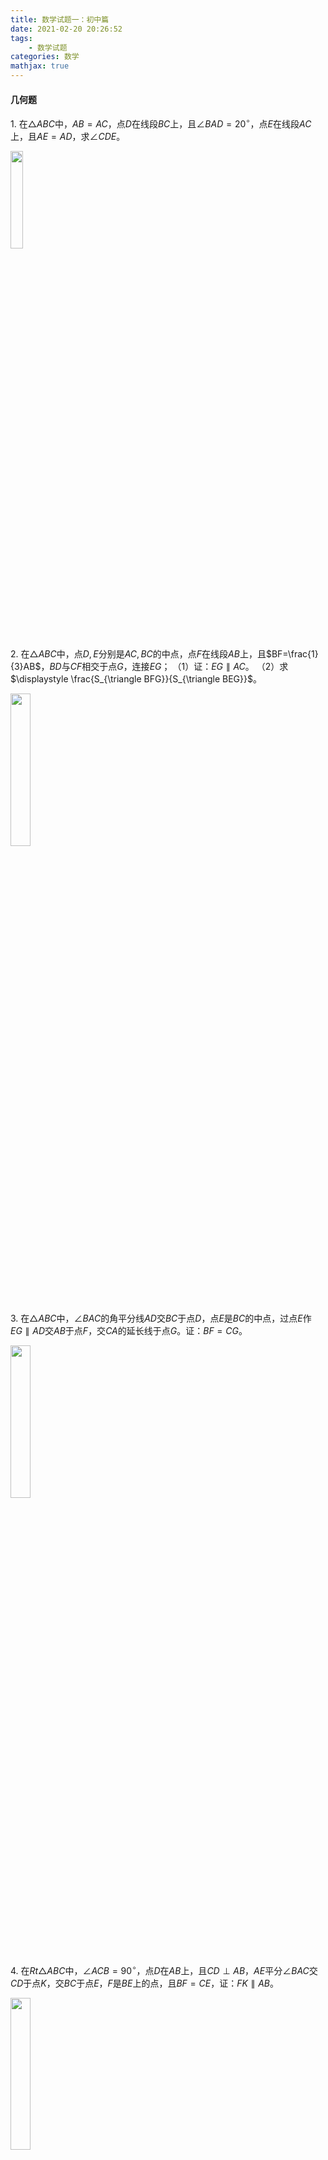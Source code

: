 ```yaml
---
title: 数学试题一：初中篇
date: 2021-02-20 20:26:52
tags:
    - 数学试题
categories: 数学
mathjax: true
---
```


#### 几何题
$1.$ 在$\triangle ABC$中，$AB=AC$，点$D$在线段$BC$上，且$\angle BAD = 20^\circ$，点$E$在线段$AC$上，且$AE = AD$，求$\angle CDE$。

<img src="https://cdn.jsdelivr.net/gh/gamersover/hexo_blog_assets@main/数学试题1/xxx.3m0ztdhm7mo0.png" width="20%">
<!--more-->

$2.$ 在$\triangle ABC$中，点$D,E$分别是$AC,BC$的中点，点$F$在线段$AB$上，且$BF=\frac{1}{3}AB$，$BD$与$CF$相交于点$G$，连接$EG$；
（1）证：$EG \parallel AC$。
（2）求$\displaystyle \frac{S_{\triangle BFG}}{S_{\triangle BEG}}$。

<img src="https://cdn.jsdelivr.net/gh/gamersover/hexo_blog_assets@main/数学试题1/xxx.3yab6h8om400.png" width="25%">

$3.$ 在$\triangle ABC$中，$\angle BAC$的角平分线$AD$交$BC$于点$D$，点$E$是$BC$的中点，过点$E$作$EG \parallel AD$交$AB$于点$F$，交$CA$的延长线于点$G$。证：$BF = CG$。

<img src="https://cdn.jsdelivr.net/gh/gamersover/hexo_blog_assets@main/数学试题1/xxx.5624mi9lzn40.png" width="25%">

$4.$ 在$Rt\triangle ABC$中，$\angle ACB = 90^\circ$，点$D$在$AB$上，且$CD \perp AB$，$AE$平分$\angle BAC$交$CD$于点$K$，交$BC$于点$E$，$F$是$BE$上的点，且$BF=CE$，证：$FK \parallel AB$。

<img src="https://cdn.jsdelivr.net/gh/gamersover/hexo_blog_assets@main/数学试题1/xxx.1znoa8xpzv28.png" width="25%">

$5.$ $EFGH$是正方形$ABCD$的内接四边形，其中点$E,F,G,H$分别在线段$AB,BC,CD,DA$中，$\angle BEG,\angle CFH$都是锐角，已知$EG=3,FH=4$，四边形$EFGH$的面积为$5$，求正方形$ABCD$的面积。

<img src="https://cdn.jsdelivr.net/gh/gamersover/hexo_blog_assets@main/数学试题1/xxx.4oasv01zcqw0.png" width="25%">

$6.$ 平行四边形$ABCD$中，$BC=2AB$，$M$是$AD$的中点，点$E$在$AB$上，且$CE \perp AB$，求$\angle DME : \angle AEM$。

<img src="https://cdn.jsdelivr.net/gh/gamersover/hexo_blog_assets@main/数学试题1/xxx.6va1qkqldsk0.png" width="30%">

$7.$ 矩形$ABCD$中，$AB=a,BC=b$，点$E,F$分别在$AB,BC$上，定义$S_1=S_{\triangle DAE},S_2=S_{\triangle CDF},S_3=S_{\triangle BEF},S_4=S_{\triangle DEF}$，如果$\displaystyle S_1=S_2=\frac{1}{2} (S_3 + S_4)$，求$S_4$（用$a,b$表示）。

<img src="https://cdn.jsdelivr.net/gh/gamersover/hexo_blog_assets@main/数学试题1/xxx.2f4ooc66bjk0.png" width="25%">

$8.$ 平行四边形$ABCD$中，$M$是$BC$的中点，且$AM=9,BD=12,AD=10$，求平行四边形$ABCD$的面积。

<img src="https://cdn.jsdelivr.net/gh/gamersover/hexo_blog_assets@main/数学试题1/No.8.png" width="25%">

$9.$ 平行四边形$ABCD$中，$AB=5,AD=8$，$\angle BAD,\angle ADC$的角平分线分别交$BC$于点$E,F$，求$EF$。

<img src="https://cdn.jsdelivr.net/gh/gamersover/hexo_blog_assets@main/数学试题1/截屏2021-11-16-下午1.05.36.4k5j37rkpkm0.png" width="30%">

$10.$ $\triangle ABC$是$\bigodot O$的内接三角形，且$AC=BC$，点$D$在$\bigodot O$上，延长$DA$至点$E$，使$CE=CD$；
（1）证：$AE=BD$。
（2）若$AC \perp BC$，证：$AD+BD = \sqrt 2 CD$。

<img src="https://cdn.jsdelivr.net/gh/gamersover/hexo_blog_assets@main/数学试题1/截屏2021-11-16-下午1.39.17.5mu0amvppwg0.png" width="25%">

$11.$ 在三角形$ABC$中，点$O$是$AC$上的一个动点，过点$O$作直线$MN \parallel BC$，设$MN$交$\triangle BCA$的角平分线于点$E$，交$\triangle BCA$的外角平行线于点$F$；
（1）证：$OE=OF$。
（2）点$O$在何处时，四边形$AECF$是矩形？
（3）若$AC$上存在点$O$使四边形$AECF$是正方形，且$\displaystyle \frac{AE}{BC} = \frac{\sqrt 6}{2} $，求$\angle B$的大小。

<img src="https://cdn.jsdelivr.net/gh/gamersover/hexo_blog_assets@main/数学试题1/截屏2021-11-16-下午1.57.58.46n7smzyjp00.png" width="30%">

$12.$ 三角形$ABC$中，$AB=5,AC=3$，$D$为$BC$的中点，$AD=2$，求$BC$的长。

<img src="https://cdn.jsdelivr.net/gh/gamersover/hexo_blog_assets@main/数学试题1/xxx.41jnicx25vo.png" width="40%">

$13.$ $Rt\triangle ABC$中，$\angle C = 90^\circ$，点$M$是$BC$的中点，点$D$在$AB$上，$MD \perp AB$，证：$AC^2 + BD^2 = AD^2$。

<img src="https://cdn.jsdelivr.net/gh/gamersover/hexo_blog_assets@main/数学试题1/xxx.6w6n19d0ayo0.png" width="30%">

$14.$ 在$\triangle ABC$中，$AB=AC$，点$P$是$BC$上一点，证：$PA^2 + PB\cdot PC = AB^2$。

<img src="https://cdn.jsdelivr.net/gh/gamersover/hexo_blog_assets@main/数学试题1/xxx.4gb6s2x5av00.png" width="20%">

$15.$ 点$P$是$\triangle ABC$内一点，$PD \perp AB$于点$D$，$PE \perp BC$于点$E$，$PF \perp AC$于点$F$，证：$AD^2 + BE^2 + CF^2 = AF^2 + BD^2 + CE^2$。

<img src="https://cdn.jsdelivr.net/gh/gamersover/hexo_blog_assets@main/数学试题1/xxx.4xk3omzsyuk0.png" width="22%">

$16.$ 在$\triangle ABC$中，$BD \perp AC$于点$D$，$CE \perp AB$于点$E$，点$F$在$BD$上，且$BF=AC$，点$G$在$CE$的延长线上，且$CG = AB$，证：$AG \perp AF$。

<img src="https://cdn.jsdelivr.net/gh/gamersover/hexo_blog_assets@main/数学试题1/xxx.16zyvh2in0u8.png" width="25%">

$17.$ 在等腰$Rt \triangle ABC$中，$\angle A = 90^\circ$，$\angle ABC$的角平分线$BD$交$AC$于点$D$，点$E$在$BC$上，且$\angle CDE = 45^\circ$，连接$AE$，证：$AE \perp BD$。

<img src="https://cdn.jsdelivr.net/gh/gamersover/hexo_blog_assets@main/数学试题1/xxx.4qnvhgvls6q0.png" width="30%">

$18.$ 点$E$为平行四边形$ABCD$的边$BC$上一动点，$DE$交直线$AB$于点$F$，连接$AE,CF$；
（1）$\triangle ABE$与$\triangle CEF$的面积有何关系？
（2）若$E$在$CB$的延长线上，（1）的结论依然成立吗？

<img src="https://cdn.jsdelivr.net/gh/gamersover/hexo_blog_assets@main/数学试题1/xxx.3k8ehmsk8s40.png" width="60%">

$19.$ $\triangle ABC$中，$AB=5,AC=11$，$\triangle BAC$的角平分线$AD$交$BC$于点$D$，点$E$为$BC$的中点，过点$E$作$EF \parallel AD$交$AC$于点$F$，求$CF$的长。

<img src="https://cdn.jsdelivr.net/gh/gamersover/hexo_blog_assets@main/数学试题1/xxx.3524gyskygc0.png" width="35%">

$20.$ 在$\triangle ABC$中，点$E$在$AB$上，$AE:EB=1:3$，点$D$在$BC$上，$BD:DC=2:1$，$AD$与$CE$相交于点$F$，则$\displaystyle \frac{EF}{FC} + \frac{AF}{FD}$的值为？

<img src="https://cdn.jsdelivr.net/gh/gamersover/hexo_blog_assets@main/数学试题1/xxx.42x3wpnk5tw0.png" width="20%">

$21.$ 在$\triangle ABC$中，$AB > AC$，$AD$平分$\angle BAC$且交$BC$于点$D$，$EF \perp AD$交$AB$于点$E$，交$AC$于点$F$，交$AD$于点$G$，交$BC$的延长线于点$M$，证：$\displaystyle \angle M = \frac{1}{2} (\angle ACB - \angle B)$。

<img src="https://cdn.jsdelivr.net/gh/gamersover/hexo_blog_assets@main/数学试题1/xxx.roypk736hnk.png" width="30%">

$22.$ 在$\triangle ABC$中，$AD$是$\angle BAC$的角平分线且交$BC$于点$D$，若$AB + BD = 25, AC - CD = 4$，则$AD$为多少？

<img src="https://cdn.jsdelivr.net/gh/gamersover/hexo_blog_assets@main/数学试题1/xxx.1h14ukokk8kg.png" width="25%">

$23.$ 如图，在$\triangle ABC$中，$DE \parallel FG \parallel BC$，$GI \parallel EF \parallel AB$，若$S_{\triangle ADE} = 20, S_{\triangle EFG} = 45, S_{\triangle GIC} = 80$，则$S_{\triangle ABC}$是多少？

<img src="https://cdn.jsdelivr.net/gh/gamersover/hexo_blog_assets@main/数学试题1/xxx.j0fthnbfyds.png" width="25%">

$24.$ 在梯形$ABCD$中，$AD \parallel BC$，$AC \perp BD$，已知$AD:BC=3:4$，则$BD:AC$的值为？

<img src="https://cdn.jsdelivr.net/gh/gamersover/hexo_blog_assets@main/数学试题1/xxx.7c4vqzqi4s00.png" width="25%">

$25.$ 如图，六边形$ABCDEF$由$6$个全等的正方形组成，正方形边长为$1$，过点$A$的一条直线分别与$ED,CD$交于$M,N$，若这个六边形在$MN$两侧的部分面积相等，则$EM$的长度是？

<img src="https://cdn.jsdelivr.net/gh/gamersover/hexo_blog_assets@main/数学试题1/xxx.2uagyymv2js0.png" width="25%">

$26.$ 正方形$ABCD$的边$AB=12$，点$E$在$CD$上，且$DE=5$，点$M$在$AE$上，且$EM=5$，过点$M$的线段$PQ \perp AE$分别交$AD,BC$于点$P,Q$，则$PM:MQ$为？

<img src="https://cdn.jsdelivr.net/gh/gamersover/hexo_blog_assets@main/数学试题1/xxx.1zk14p6fh4io.png" width="20%">

$27.$ $\triangle ABC$中，$AD$是$BC$边上的中线，点$F$在$AD$上，且$AF:FD=1:5$，连接$CF$并延交$AB$于点$E$，则$AE:EB$为？

<img src="https://cdn.jsdelivr.net/gh/gamersover/hexo_blog_assets@main/数学试题1/xxx.5nqei4ccgk80.png" width="25%">

$28.$ 在梯形$ABCD$中，$AD \parallel BC$，$EH \parallel BC$分别交$AB,BD,AC,CD$于点$E,F,G,H$，且$BC=a,AD=b (a > b)$，$AE:EB=3:2$，则$FG$为？

<img src="https://cdn.jsdelivr.net/gh/gamersover/hexo_blog_assets@main/数学试题1/xxx.4m5lt9o5llw0.png" width="25%">

$29.$ 设$P,M,N$分别是$\triangle ABC$的边$BC,CA,AB$上的点，且$AP,BM,CN$三线共点，证$\displaystyle \frac{AN}{NB} \cdot \frac{BP}{CP} = \frac{AM}{MC}$。

<img src="https://cdn.jsdelivr.net/gh/gamersover/hexo_blog_assets@main/数学试题1/xxx.6afk041ri8k0.png" width="25%">

$30.$ 已知$M,N$为$\triangle ABC$的边$BC$上的两点，且满足$BM=MN=NC$，一条平行于$AC$的直线分别交$AB,AM$和$AN$的延长线于点$D,E,F$，证$EF=3DE$。

<img src="https://cdn.jsdelivr.net/gh/gamersover/hexo_blog_assets@main/数学试题1/xxx.6b4yjboq9kc0.png" width="25%">

$31.$ 已知$\triangle ABC$和$\triangle A_1B_1C_1$均为正三角形，$BC$和$B_1C_1$的中点均为$D$，证$AA_1 \perp CC_1$。

<img src="https://cdn.jsdelivr.net/gh/gamersover/hexo_blog_assets@main/数学试题1/xxx.69nse9xmwjw0.png" width="25%">

$32.$ 如图，在$\triangle ABC$内部选取一点$P$，过点$P$作三条分别与$\triangle ABC$的三边平行的直线，这样所得的三角形$t_1,t_2,t_3$的面积分别为$4, 9, 49$，求$S_{\triangle ABC}$。

<img src="https://cdn.jsdelivr.net/gh/gamersover/hexo_blog_assets@main/数学试题1/xxx.5jhl4evm4f80.png" width="28%">

$33.$ 点$E$是四边形$ABCD$的对角线$BD$上一点，且$\angle BAC=\angle BDC=\angle DAE$，
（1）证：$BE \cdot AD = CD \cdot AE$；
（2）猜想$\displaystyle \frac{BC}{DE}$可能等于哪两条线段之比？注：只需写出一组比？并证明你的猜想。

<img src="https://cdn.jsdelivr.net/gh/gamersover/hexo_blog_assets@main/数学试题1/xxx.1uetjkghwlcw.webp" width="26%">

$34.$ 在$\triangle ABC$中，$\angle BAC = 120^\circ$，$AD \perp BC$并交$BC$于点$D$，且$AB+BD=DC$，则$\angle C=$？

<img src="https://cdn.jsdelivr.net/gh/gamersover/hexo_blog_assets@main/数学试题1/xxx.6vwlh46f4700.png" width="35%">

$35.$ $BM$和$CM$分别是$\triangle ABC$的内角$ABC$和外角$ACD$的角平分线，$ME \parallel BC$交$AB$于点$E$，交$AC$于点$F$，证$EF = BE - CF$。

<img src="https://cdn.jsdelivr.net/gh/gamersover/hexo_blog_assets@main/数学试题1/xxx.gtyou5lzc0w.png" width="30%">

$36.$ 在等腰$\triangle ABC$中，$AB=AC$，点$D,E$在线段$BC$上，且$BD=DE=EC$，证$\angle BAD < \angle DAE$。

<img src="https://cdn.jsdelivr.net/gh/gamersover/hexo_blog_assets@main/数学试题1/xxx.5xgfxcyceb00.png" width="25%">

$37.$ 如图，已知$BE$是$\angle ABD$的角平分线，$CF$是$\angle ACD$的角平分线，$BE$与$CF$交于点$G$，若$\angle BDC=140^\circ,\angle BGC=110^\circ$，则$\angle A=$？

<img src="https://cdn.jsdelivr.net/gh/gamersover/hexo_blog_assets@main/数学试题1/xxx.1ta94gpijew0.png" width="25%">

$38.$ 已知$\angle xOy = 90^\circ$，点$A,B$分别在射线$Ox,Oy$上移动，$BE$是$\angle ABy$的角平分线，$BE$的反向延长线与$\angle OAB$的角平分线交于点$C$。试问$\angle ACB$的大小是否变化，如果保持不变，请证明；如果变化，请求出变化范围。

<img src="https://cdn.jsdelivr.net/gh/gamersover/hexo_blog_assets@main/数学试题1/xxx.5oz095olj500.png" width="30%">

$39.$ 点$D,F$分别是$\triangle ABC$的边$AB,AC$上的点，且$AD:DB=CF:FA=2:3$，$DF$延长线交$BC$的延长线于点$E$，则$EF:FD=$？

<img src="https://cdn.jsdelivr.net/gh/gamersover/hexo_blog_assets@main/数学试题1/xxx.6aev6uj85ns0.png" width="25%">

$40.$ 已知矩形$ABCD$的边长$AB=2,BC=3$，点$P$是$AD$边上的一动点，$Q$是$BC$边上的任意一点，连接$AQ,DQ$，过点$P$作$PE \parallel DQ$交$AQ$于点$E$，作$PF \parallel AQ$交$DQ$于点$F$，
（1）设$AP$的长为$x$，试求$S_{\triangle PEF}$关于$x$的函数式，并求当$P$在何处时，$S_{\triangle PEF}$取最大值，最大值是多少？
（2）当$Q$在何处时，$\triangle ADQ$的周长最小？

<img src="https://cdn.jsdelivr.net/gh/gamersover/hexo_blog_assets@main/数学试题1/xxx.6frnpycvung0.png" width="25%">

$41.$ 在矩形$ABCD$中，点$E$为$AD$的中点，点$F$在$AB$上且$EF \perp EC$，连接$FC$，$(AB > AE)$，
（1）$\triangle AEF \sim \triangle ECF$成立吗？若成立，请证明；否则，请说明理由。
（2）设$\displaystyle \frac{AB}{BC}=k$，是否存在这样的$k$使得$\triangle AEF \sim \triangle BCF$？若存在，证明之并求出$k$；否则，请说明理由。

<img src="https://cdn.jsdelivr.net/gh/gamersover/hexo_blog_assets@main/数学试题1/xxx.4zgtvz42r680.png" width="20%">

$42.$ 点$M$为$\triangle ABC$的边$BC$的中点，截线$PQ$分别交$AB,AM,AC$于点$P,N,Q$，求证$\displaystyle \frac{AB}{AP} + \frac{AC}{AQ} = 2\frac{AM}{AN}$。

<img src="https://cdn.jsdelivr.net/gh/gamersover/hexo_blog_assets@main/数学试题1/xxx.7i1yhmm04sw0.png" width="25%">

$43.$ 点$M$为正方形$ABCD$的边$AB$上一点，$BP \perp CM$于点$P$，$N$为$BC$上一点，且$BM=BN$，求证$PD \perp PN$。

<img src="https://cdn.jsdelivr.net/gh/gamersover/hexo_blog_assets@main/数学试题1/xxx.319r20rcagu0.png" width="25%">

$44.$ 四边形$ABCD$中，$AC,BD$相交于点$O$，过点$O$作$AB$的平行线分别交$AD,BC$以及$DC$的延长线于点$E,F,G$，求证$GO^2 = GE\cdot GF$。

<img src="https://cdn.jsdelivr.net/gh/gamersover/hexo_blog_assets@main/数学试题1/xxx.xtthc2o9eu8.png" width="30%">

$45. $ 在平行四边形$ABCD$中，$O_1,O_2,O_3$为$BD$上三点，且$BO_1=O_1O_2=O_2O_3=O_3D$，连接$AO_1$并延长交$BC$于点$E$，连接$EO_3$并延长交$AD$于点$F$，则$AD:FD=?$

<img src="https://cdn.jsdelivr.net/gh/gamersover/hexo_blog_assets@main/数学试题1/xxx.560r00h9b0k0.webp" width="30%">

$46. $ 在等腰直角三角形$BAC$中，$\angle A = 90^\circ$, $AB=1$，$E$为$AC$的中点，点$F$在$BC$上，且$EF \perp BE$，求$\triangle CEF$的面积。

<img src="https://cdn.jsdelivr.net/gh/gamersover/hexo_blog_assets@main/数学试题1/xxx.39wwblp9b6s0.webp" width="30%">

$47. $ 在梯形$ABCD$中，$AD \parallel BC$，$AB=DC=3$，点$P$是$BC$上一点，$PE \parallel AB$ 交$AC$与点$E$，$PF \parallel CD$交$BD$于点$F$，令$m=PE,n=PF,x=m+n$，那么当$P$在$BC$上移动时，$x$的值是否变化，如果变化，求出$x$的取值范围，否则，求出$x$的值，并说明理由。

<img src="https://cdn.jsdelivr.net/gh/gamersover/hexo_blog_assets@main/数学试题1/xxx.4ilp8rhcss80.webp" width="30%">

$48. $ 设点$P$是等边三角形$ABC$的边$BC$上任一点，连接$AP$并作$AP$的中垂线交$AB$与$AC$分别于点$M,N$，求证$BP\cdot PC=BM\cdot CN$。

<img src="https://cdn.jsdelivr.net/gh/gamersover/hexo_blog_assets@main/数学试题1/xxx.5yxwp9vkaxo0.webp" width="25%">

$49. $ 正方形$GEFD$内接于$\triangle ABC$，若$\angle C=90^\circ$，$AC=b,AB=c,BC=a$，则$AD:DE:EB=?$

<img src="https://cdn.jsdelivr.net/gh/gamersover/hexo_blog_assets@main/数学试题1/xxx.2rfrug3rl240.webp" width="32%">

$50. $ $\triangle ABC$中，$E,D$是边$BC$上两点，若$AD=AE$，$\angle BAD = \angle C$，$AC=6$，$CE=4$，则$BE=?$

<img src="https://cdn.jsdelivr.net/gh/gamersover/hexo_blog_assets@main/数学试题1/xxx.5w819kyc0eo0.webp" width="30%">

$51. $ $\triangle ABC$中，$F$是$AC$的中点，$DE$是$BC$的三等分点，$BF$分别交$AD,AE$于点$G,H$，则$BG:GH:HF=?$

<img src="https://cdn.jsdelivr.net/gh/gamersover/hexo_blog_assets@main/数学试题1/xxx.2lcovn91y680.webp" width="35%">

$52. $ $\triangle ABC$中，点$D,E,F$分别在边$AB,BC,CA$上，已知$S_{\triangle ABC} = 18, AD=4, BD=5, S_{\triangle ABE}=S_{DBEF}$，则$S_{\triangle ABE}=?$

<img src="https://cdn.jsdelivr.net/gh/gamersover/hexo_blog_assets@main/数学试题1/xxx.15nmfbydi5eo.webp" width="30%">

$53. $ 在四边形$ABCD$中，$AB=CD$，但不平行，点$M,N$分别是$AD,BC$的中点，$NM$的延长线与$BA,CD$的延长线分别交于点$P,Q$，求证$\angle APM = \angle DQM$。

<img src="https://cdn.jsdelivr.net/gh/gamersover/hexo_blog_assets@main/数学试题1/xxx.75mtzlzqzgg0.webp" width="20%">

$54. $ 在等腰$\triangle ABC$中，$AB=AC, AM \parallel BC$，且$\displaystyle AM=\frac{1}{2}AC$，点$D$在$AB$上，$\displaystyle AD=\frac{1}{4}AB$，延长$MD$至$N$，使得$DM=DN$，连接$AN,BN$，证明$AN \perp BN$。

<img src="https://cdn.jsdelivr.net/gh/gamersover/hexo_blog_assets@main/数学试题1/xxx.18lypfnsq4qo.webp" width="26%">

$55. $ 直角$\triangle ABC$中，$\angle C = 90^\circ$，作$\displaystyle BN \perp BC, BN=AN, BD=\frac{1}{4}BA$，连接$ND$至点$M$，使得$MD=ND$，
（1）证明$BM \perp AB$；
（2）$M$点于$BC$的垂直平分线有何位置关系，为什么？

<img src="https://cdn.jsdelivr.net/gh/gamersover/hexo_blog_assets@main/数学试题1/xxx.i9nnsgjmt6o.webp" width="17%">

$56. $ 在正方形$ABCD$中，点$E$在$CB$的延长线上，点$F$在$BA$的延长线上，且$AF=CE$，点$P$是$\triangle EFB$中$\angle FEB, \angle FBE$两个外角平分线的交点，证明$DP=DF$。

<img src="https://cdn.jsdelivr.net/gh/gamersover/hexo_blog_assets@main/数学试题1/xxx.3nkmkp7zsui0.webp" width="19%">

$57. $ 在平面直角坐标系中，抛物线$y=ax^2+2ax-b$与$x$轴交于$A,B$两点，与$y$轴的正半轴交于$C$点，且$A(-4,0), OC=2OB$，
（1）求$a,b$的值；
（2）点$T$为其顶点，$L$为抛物线上一动点，且$\displaystyle MN=\frac{2}{3}LN$（点$M,N,L$按逆时针顺序），当点$L$在抛物线上运动时，直线$AM,TL$是否存在某种未知关系，若存在，请证明；若不存在，请说明理由。

<img src="https://cdn.jsdelivr.net/gh/gamersover/hexo_blog_assets@main/数学试题1/xxx.5riktwc847o0.webp" width="27%">

$58. $ 在菱形$ABCD$与菱形$BEFG$中，且$\angle ABC=\angle BEF=60^o$，$A,B,E$在同一条直线上，
（1）点$P$是线段$DF$的中点，连接$PG,PC$，探究$PG$与$PC$的位置和数量关系？$\displaystyle \frac{PG}{PC}$的值；
（2）如果将$BEFG$绕点$B$顺时针旋转，使$BF$与菱形$ABCD$边$AB$在同一条直线上，原条件不变，则（1）中的结论是否依然成立？为什么？

<img src="https://cdn.jsdelivr.net/gh/gamersover/hexo_blog_assets@main/数学试题1/xxx.3fz3dxfw44w0.webp" width="60%">

$59. $ 如果，直角梯形$ABCD$中，$AB \parallel CD, \angle A = 90^o, CD=3, AD=4, \tan B = 2$，过点$C$作$CH \perp AB$，点$P$为线段$AD$上一动点，直线$PM \parallel AB$分别交$BC,CH$于点$M,Q$，以$PM$为斜边向右作等腰直角三角形$PMN$，直线$MN$交$AB$与点$E$，直线$PN$交$AB$于点$F$，设$PD$的长为$x$，$EF$的长为$y$；
（1）求$PM$的长；
（2）求$y$与$x$的函数关系及自变量$x$的取值范围；
（3）当点$E$在线段$AH$上时，求$x$的取值范围。

<img src="https://cdn.jsdelivr.net/gh/gamersover/hexo_blog_assets@main/数学试题1/xxx.6gcxdmgdi280.webp" width="25%">

$60. $ 点$A,B$分别是两条平行线$m,n$上的任意两点，在直线$n$上找一点$C$，使得$BC=kAB$，连接$AC$，在线段$AC$上任取一点$E$，作$\angle BEF = \angle ABC$，$EF$交直线$m$于点$F$，
（1）当$k=1$时，探究线段$EF$与$EB$的关系，并加以说明；
（2）若$\angle ABC=90^\circ, k \ne 1$，探究线段$EF$与$EB$的关系。

<img src="https://cdn.jsdelivr.net/gh/gamersover/hexo_blog_assets@main/数学试题1/xxx.5cx6af6nsqc0.webp" width="35%">


$61. $ 如图，$E$是正方形$ABCD$的边$BC$上一点，$AF$平分$\angle EAD$交$CD$于点$F$，求证$AE = BE + DF$。

<img src="https://cdn.jsdelivr.net/gh/gamersover/hexo_blog_assets@main/数学试题1/xxx.7g67qj4kkjk0.webp" width="25%">

$62. $ 矩形$ABCD$中，$AD = a, AB = b$，要使$BC$边上至少存在一点$P$，使$\triangle ABP, \triangle APD, \triangle CDP$两两相似，则$\displaystyle \frac{a}{b}$的取值范围是？

$63. $ 如图，$AM$为$\angle BAD$的平分线，$CM$为$\angle BCD$的平分线，求证$\displaystyle \angle M = \frac{1}{2} (\angle B + \angle D)$。

<img src="https://cdn.jsdelivr.net/gh/gamersover/hexo_blog_assets@main/数学试题1/xxx.79d4yuzadps0.webp" width="25%">

$64. $ 如图，$ABCD$为矩形，$CD$的延长线上有一点$E$，连接$BE$，$BE$上有一点$G$，有$BD = DG, DG = GE$，求证$\angle DBA = 3 \angle EBA$。

<img src="https://cdn.jsdelivr.net/gh/gamersover/hexo_blog_assets@main/数学试题1/xxx.2h9e05me23m0.webp" width="35%">

$65. $ 在平行四边形$ABCD$中，$E$为$CD$上一点，$DE:EC = 2:3$，连接$AE,BE,BD$，且$AE,BD$交于点$F$，则$S_{\triangle EDF}: S_{\triangle EBF}: S_{\triangle ABF} = $？

<img src="https://cdn.jsdelivr.net/gh/gamersover/hexo_blog_assets@main/数学试题1/xxx.5qiu3sm5po80.webp" width="30%">

$66. $ 过$\triangle ABC$内任一点$P$，作$DE \parallel BC, HK \parallel AB, GF \parallel AC$，则$\displaystyle \frac{DE}{BC} + \frac{FG}{AC} + \frac{KH}{AB}=$？

<img src="https://cdn.jsdelivr.net/gh/gamersover/hexo_blog_assets@main/数学试题1/xxx.6irrt5m3fjk0.webp" width="30%">

$67. $ $\triangle ABC$中，$\angle ABC = 45^\circ$，$AD$是$\angle BAC$的平分线，$EF$垂直平分$AD$交$BC$延长线于$F$，则$\angle CAF=$？

<img src="https://cdn.jsdelivr.net/gh/gamersover/hexo_blog_assets@main/数学试题1/xxx.5v1li1s6cqg0.webp" width="30%">

$68. $ 在锐角三角形中，三个内角度数都是质数，则$3$个内角大小为？

$69. $ 已知四边形$ABCD$中，$\angle ADC = \angle ABC = 90^\circ$，$M,N$分别是$AC,BD$的中点，证明$MN \perp BD$。

<img src="https://cdn.jsdelivr.net/gh/gamersover/hexo_blog_assets@main/数学试题1/xxx.ycmivwk99u8.webp" width="30%">

$70. $ 三角形$ABC$中，若$\angle A$的外角平分线与三角形的外接圆交于点$D$，证明$BD=CD$。

<img src="https://cdn.jsdelivr.net/gh/gamersover/hexo_blog_assets@main/数学试题1/xxx.2l3tuxikk5a0.webp" width="35%">

$71. $ 若$a,b,c$表示$\triangle ABC$的三边长，$m>0$，证明$\displaystyle \frac{a}{a+m} + \frac{b}{b+m} > \frac{c}{c+m}$。

$72. $ 已知$BE,CF$分别为$\triangle ABC$的边$AC,AB$上的高，$G$为$EF$的中点，$H$为$BC$的中点，求证$HG \perp EF$。

<img src="https://cdn.jsdelivr.net/gh/gamersover/hexo_blog_assets@main/数学试题1/xxx.v511icym1zk.webp" width="35%">

$73. $ 证明：等腰三角形底边延长线上一点到两腰距离之差等于一腰上的高。

#### 代数题
$1. $ 当关于$x$的方程$rx^2 + (r+2)^2x + r - 1 = 0$有且仅有整数根时，求$r$的值。

$2. $ 已知$\displaystyle \frac{1}{4}(b-c)^2 = (a-b)(c-a)$，且$a \ne 0$，则$\displaystyle \frac{b+c}{a}=$？

$3. $ 已知$x + y + z=0$，则$\displaystyle \frac{1}{y^2+z^2-x^2} + \frac{1}{z^2+x^2-y^2} + \frac{1}{x^2+y^2-z^2}=$？

$4. $ 已知$\displaystyle \frac{x}{m} + \frac{y}{n} + \frac{z}{p} = 1$，$\displaystyle \frac{m}{x} + \frac{n}{y} + \frac{p}{z} = 0$，则$\displaystyle \frac{x^2}{m^2} + \frac{y^2}{n^2} + \frac{z^2}{p^2}=$？

$5. $ 已知$f(x) = ax^2 + bx + c (a \ne 0)$且$a,b,c$都为整数，$f(0),f(1)$都为奇数，求证：$f(x)=0$无整实根。

$6. $ 已知$x,y,z$为互不相等的实数，且$\displaystyle x + \frac{1}{y} = y + \frac{1}{z} = z + \frac{1}{x}$，证明$x^2y^2z^2 = 1$。

